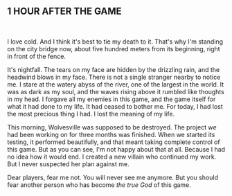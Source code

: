 ## 1 HOUR AFTER THE GAME

<br>

I love cold. And I think it's best to tie my death to it. That's why I'm standing on the city bridge now, about five hundred meters from its beginning, right in front of the fence.

It's nightfall. The tears on my face are hidden by the drizzling rain, and the headwind blows in my face. There is not a single stranger nearby to notice me. I stare at the watery abyss of the river, one of the largest in the world. It was as dark as my soul, and the waves rising above it rumbled like thoughts in my head. I forgave all my enemies in this game, and the game itself for what it had done to my life. It had ceased to bother me. For today, I had lost the most precious thing I had. I lost the meaning of my life.

This morning, Wolvesville was supposed to be destroyed. The project *we* had been working on for three months was finished. When we started its testing, it performed beautifully, and that meant taking complete control of this game. But as you can see, I'm not happy about that at all. Because I had no idea how it would end. I created a new villain who continued my work. But I never suspected her plan against me.

Dear players, fear me not. You will never see me anymore. But you should fear another person who has become *the true God* of this game.